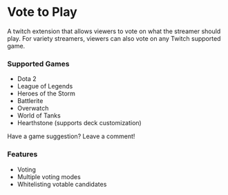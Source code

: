 # Vote to Play
A twitch extension that allows viewers to vote on what the streamer should play. 
For variety streamers, viewers can also vote on any Twitch supported game.

### Supported Games

* Dota 2
* League of Legends
* Heroes of the Storm
* Battlerite
* Overwatch
* World of Tanks
* Hearthstone (supports deck customization)

Have a game suggestion? Leave a comment!


### Features

* Voting
* Multiple voting modes
* Whitelisting votable candidates

